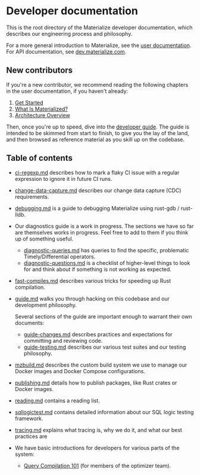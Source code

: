 # Developer documentation

This is the root directory of the Materialize developer documentation, which
describes our engineering process and philosophy.

For a more general introduction to Materialize, see the [user
documentation](https://materialize.com/docs). For API documentation, see
[dev.materialize.com](https://dev.materialize.com).

## New contributors

If you're a new contributor, we recommend reading the following chapters in the
user documentation, if you haven't already:

  1. [Get Started](https://materialize.com/docs/get-started/)
  2. [What Is Materialized?](https://materialize.com/docs/overview/what-is-materialize/)
  3. [Architecture Overview](https://materialize.com/docs/overview/architecture/)

Then, once you're up to speed, dive into the [developer guide](guide.md). The
guide is intended to be skimmed from start to finish, to give you the lay of the
land, and then browsed as reference material as you skill up on the codebase.

## Table of contents

* [ci-regexp.md](ci-regexp.md) describes how to mark a flaky CI issue with a
  regular expression to ignore it in future CI runs.

* [change-data-capture.md](change-data-capture.md) describes our change data
  capture (CDC) requirements.

* [debugging.md](debugging.md) is a guide to debugging Materialize using
  rust-gdb / rust-lldb.

* Our diagnostics guide is a work in progress. The sections we have so far are
  themselves works in progress. Feel free to add to them if you think up of
  something useful.
  * [diagnostic-queries.md](diagnostic-queries.md) has queries to find the
    specific, problematic Timely/Differential operators.
  * [diagnostic-questions.md](diagnostic-questions.md) is a checklist of
    higher-level things to look for and think about if something is not working
    as expected.

* [fast-compiles.md](fast-compiles.md) describes various tricks for speeding
  up Rust compilation.

* [guide.md](guide.md) walks you through hacking on this codebase and our
  development philosophy.

  Several sections of the guide are important enough to warrant their own
  documents:

  * [guide-changes.md](guide-changes.md) describes practices and expectations for
    committing and reviewing code.
  * [guide-testing.md](guide-testing.md) describes our various test suites and
    our testing philosophy.

* [mzbuild.md](mzbuild.md) describes the custom build system we use to manage
  our Docker images and Docker Compose configurations.

* [publishing.md](publishing.md) details how to publish packages, like Rust
  crates or Docker images.

* [reading.md](reading.md) contains a reading list.

* [sqllogictest.md](sqllogictest.md) contains detailed information about
  our SQL logic testing framework.

* [tracing.md](tracing.md) explains what tracing is, why we do it, and what
  our best practices are

* We have basic introductions for developers for various parts of the system:
  * [Query Compilation 101](101-query-compilation.md) (for members of the optimizer team).
